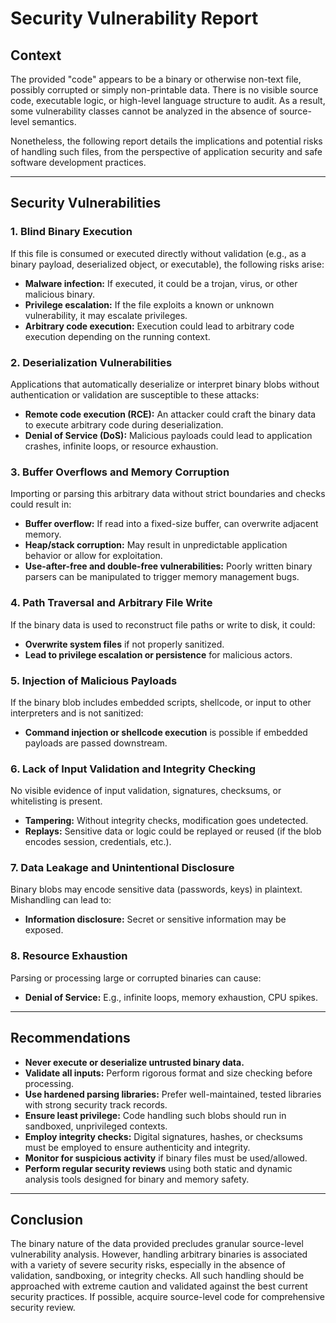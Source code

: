 # Security Vulnerability Report

## Context

The provided "code" appears to be a binary or otherwise non-text file, possibly corrupted or simply non-printable data. There is no visible source code, executable logic, or high-level language structure to audit. As a result, some vulnerability classes cannot be analyzed in the absence of source-level semantics.

Nonetheless, the following report details the implications and potential risks of handling such files, from the perspective of application security and safe software development practices.

---

## Security Vulnerabilities

### 1. **Blind Binary Execution**
If this file is consumed or executed directly without validation (e.g., as a binary payload, deserialized object, or executable), the following risks arise:
- **Malware infection:** If executed, it could be a trojan, virus, or other malicious binary.
- **Privilege escalation:** If the file exploits a known or unknown vulnerability, it may escalate privileges.
- **Arbitrary code execution:** Execution could lead to arbitrary code execution depending on the running context.

### 2. **Deserialization Vulnerabilities**
Applications that automatically deserialize or interpret binary blobs without authentication or validation are susceptible to these attacks:
- **Remote code execution (RCE):** An attacker could craft the binary data to execute arbitrary code during deserialization.
- **Denial of Service (DoS):** Malicious payloads could lead to application crashes, infinite loops, or resource exhaustion.

### 3. **Buffer Overflows and Memory Corruption**
Importing or parsing this arbitrary data without strict boundaries and checks could result in:
- **Buffer overflow:** If read into a fixed-size buffer, can overwrite adjacent memory.
- **Heap/stack corruption:** May result in unpredictable application behavior or allow for exploitation.
- **Use-after-free and double-free vulnerabilities:** Poorly written binary parsers can be manipulated to trigger memory management bugs.

### 4. **Path Traversal and Arbitrary File Write**
If the binary data is used to reconstruct file paths or write to disk, it could:
- **Overwrite system files** if not properly sanitized.
- **Lead to privilege escalation or persistence** for malicious actors.

### 5. **Injection of Malicious Payloads**
If the binary blob includes embedded scripts, shellcode, or input to other interpreters and is not sanitized:
- **Command injection or shellcode execution** is possible if embedded payloads are passed downstream.

### 6. **Lack of Input Validation and Integrity Checking**
No visible evidence of input validation, signatures, checksums, or whitelisting is present.
- **Tampering:** Without integrity checks, modification goes undetected.
- **Replays:** Sensitive data or logic could be replayed or reused (if the blob encodes session, credentials, etc.).

### 7. **Data Leakage and Unintentional Disclosure**
Binary blobs may encode sensitive data (passwords, keys) in plaintext. Mishandling can lead to:
- **Information disclosure:** Secret or sensitive information may be exposed.

### 8. **Resource Exhaustion**
Parsing or processing large or corrupted binaries can cause:
- **Denial of Service:** E.g., infinite loops, memory exhaustion, CPU spikes.

---

## Recommendations

- **Never execute or deserialize untrusted binary data.**
- **Validate all inputs:** Perform rigorous format and size checking before processing.
- **Use hardened parsing libraries:** Prefer well-maintained, tested libraries with strong security track records.
- **Ensure least privilege:** Code handling such blobs should run in sandboxed, unprivileged contexts.
- **Employ integrity checks:** Digital signatures, hashes, or checksums must be employed to ensure authenticity and integrity.
- **Monitor for suspicious activity** if binary files must be used/allowed.
- **Perform regular security reviews** using both static and dynamic analysis tools designed for binary and memory safety.

---

## Conclusion

The binary nature of the data provided precludes granular source-level vulnerability analysis. However, handling arbitrary binaries is associated with a variety of severe security risks, especially in the absence of validation, sandboxing, or integrity checks. All such handling should be approached with extreme caution and validated against the best current security practices. If possible, acquire source-level code for comprehensive security review.